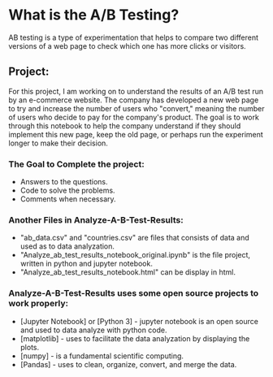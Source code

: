 # What is the A/B Testing?
AB testing is a type of experimentation that helps to compare two different versions of a web page to check which one has more clicks or visitors.

## Project:
For this project, I am working on to understand the results of an A/B test run by an e-commerce website. The company has developed a new web page to try and increase the number of users who "convert," meaning the number of users who decide to pay for the company's product. The goal is to work through this notebook to help the company understand if they should implement this new page, keep the old page, or perhaps run the experiment longer to make their decision.

### The Goal to Complete the project:
* Answers to the questions.
* Code to solve the problems.
* Comments when necessary.
### Another Files in Analyze-A-B-Test-Results:
* "ab_data.csv" and "countries.csv" are files that consists of data and used as to data analyzation.
* "Analyze_ab_test_results_notebook_original.ipynb" is the file project, written in python and jupyter notebook.
* "Analyze_ab_test_results_notebook.html" can be display in html.
### Analyze-A-B-Test-Results uses some open source projects to work properly:
* [Jupyter Notebook] or [Python 3] - jupyter notebook is an open source and used to data analyze with python code.
* [matplotlib] - uses to facilitate the data analyzation by displaying the plots.
* [numpy] - is a fundamental scientific computing.
* [Pandas] - uses to clean, organize, convert, and merge the data.
